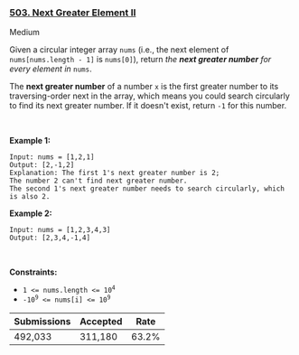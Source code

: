 ### [503. Next Greater Element II](https://leetcode.com/problems/next-greater-element-ii)

Medium

Given a circular integer array `` nums `` (i.e., the next element of `` nums[nums.length - 1] `` is `` nums[0] ``), return _the __next greater number__ for every element in_ `` nums ``.

The __next greater number__ of a number `` x `` is the first greater number to its traversing-order next in the array, which means you could search circularly to find its next greater number. If it doesn't exist, return `` -1 `` for this number.

 

<strong class="example">Example 1:</strong>

```
Input: nums = [1,2,1]
Output: [2,-1,2]
Explanation: The first 1's next greater number is 2; 
The number 2 can't find next greater number. 
The second 1's next greater number needs to search circularly, which is also 2.
```

<strong class="example">Example 2:</strong>

```
Input: nums = [1,2,3,4,3]
Output: [2,3,4,-1,4]
```

 

__Constraints:__

*   <code>1 <= nums.length <= 10<sup>4</sup></code>
*   <code>-10<sup>9</sup> <= nums[i] <= 10<sup>9</sup></code>

| Submissions    | Accepted     | Rate   |
| -------------- | ------------ | ------ |
| 492,033 | 311,180 | 63.2% |